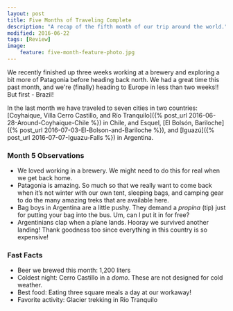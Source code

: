 ```yaml
---
layout: post
title: Five Months of Traveling Complete
description: "A recap of the fifth month of our trip around the world."
modified: 2016-06-22
tags: [Review]
image:
    feature: five-month-feature-photo.jpg
---
```

We recently finished up three weeks working at a brewery and exploring a bit more of Patagonia before heading back north. We had a great time this past month, and we're (finally) heading to Europe in less than two weeks!! But first - Brazil!

In the last month we have traveled to seven cities in two countries: [Coyhaique, Villa Cerro Castillo, and Río Tranquilo]({% post_url 2016-06-28-Around-Coyhaique-Chile %}) in Chile, and Esquel, [El Bolsón, Bariloche]({% post_url 2016-07-03-El-Bolson-and-Bariloche %}), and [Iguazú]({% post_url 2016-07-07-Iguazu-Falls %}) in Argentina.

### Month 5 Observations

- We loved working in a brewery. We might need to do this for real when we get back home.
- Patagonia is amazing. So much so that we really want to come back when it’s not winter with our own tent, sleeping bags, and camping gear to do the many amazing treks that are available here.
- Bag boys in Argentina are a little pushy. They demand a *propina* (tip) just for putting your bag into the bus. Um, can I put it in for free?
- Argentinians clap when a plane lands. Hooray we survived another landing! Thank goodness too since everything in this country is so expensive!

### Fast Facts

- Beer we brewed this month: 1,200 liters
- Coldest night: Cerro Castillo in a *domo*. These are not designed for cold weather.
- Best food: Eating three square meals a day at our workaway!
- Favorite activity: Glacier trekking in Rio Tranquilo
